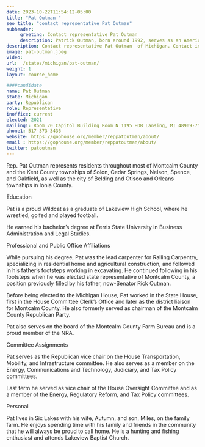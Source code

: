 ```yaml
---
date: 2023-10-22T11:54:12-05:00
title: "Pat Outman "
seo_title: "contact representative Pat Outman"
subheader:
     greeting: Contact representative Pat Outman
     description: Patrick Outman, born around 1992, serves as an American politician hailing from Michigan. Affiliated with the Republican Party, he represents the 91st district in the Michigan House of Representatives. He secured his initial election in 2020 and officially assumed office on January 1, 2021.
description: Contact representative Pat Outman  of Michigan. Contact information for Pat Outman  includes email address, phone number, and mailing address.
image: pat-outman.jpeg
video:
url:  /states/michigan/pat-outman/
weight: 1
layout: course_home

####candidate
name: Pat Outman
state: Michigan
party: Republican
role: Representative
inoffice: current
elected: 2021
mailing1: Room 70 Capitol Building Room N 1195 HOB Lansing, MI 48909-7514
phone1: 517-373-3436
website: https://gophouse.org/member/reppatoutman/about/
email : https://gophouse.org/member/reppatoutman/about/
twitter: patoutman
---
```


Rep. Pat Outman represents residents throughout most of Montcalm County and the Kent County townships of Solon, Cedar Springs, Nelson, Spence, and Oakfield, as well as the city of Belding and Otisco and Orleans townships in Ionia County.

Education

Pat is a proud Wildcat as a graduate of Lakeview High School, where he wrestled, golfed and played football.

He earned his bachelor’s degree at Ferris State University in Business Administration and Legal Studies.

Professional and Public Office Affiliations

While pursuing his degree, Pat was the lead carpenter for Railing Carpentry, specializing in residential home and agricultural construction, and followed in his father’s footsteps working in excavating. He continued following in his footsteps when he was elected state representative of Montcalm County, a position previously filled by his father, now-Senator Rick Outman.

Before being elected to the Michigan House, Pat worked in the State House, first in the House Committee Clerk’s Office and later as the district liaison for Montcalm County. He also formerly served as chairman of the Montcalm County Republican Party.

Pat also serves on the board of the Montcalm County Farm Bureau and is a proud member of the NRA.

Committee Assignments

Pat serves as the Republican vice chair on the House Transportation, Mobility, and Infrastructure committee. He also serves as a member on the Energy, Communications and Technology, Judiciary, and Tax Policy committees.

Last term he served as vice chair of the House Oversight Committee and as a member of the Energy, Regulatory Reform, and Tax Policy committees.

Personal

Pat lives in Six Lakes with his wife, Autumn, and son, Miles, on the family farm. He enjoys spending time with his family and friends in the community that he will always be proud to call home. He is a hunting and fishing enthusiast and attends Lakeview Baptist Church.
